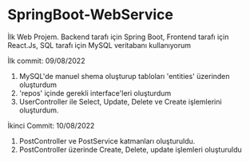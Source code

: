 # SpringBoot-WebService

İlk Web Projem. 
Backend tarafı için Spring Boot, 
Frontend tarafı için React.Js, 
SQL tarafı için MySQL veritabanı kullanıyorum

İlk commit: 09/08/2022
1) MySQL'de manuel shema oluşturup tabloları 'entities' üzerinden oluşturdum
2) 'repos' içinde gerekli interface'leri oluşturdum
3) UserController ile Select, Update, Delete ve Create işlemlerini oluşturdum.

İkinci Commit: 10/08/2022
1) PostController ve PostService katmanları oluşturuldu.
2) PostController üzerinde Create, Delete, update işlemleri oluşturuldu

